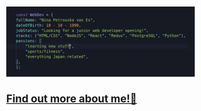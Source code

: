 ![Nina](https://github.com/grakify90/grakify90/blob/master/githubprofile.gif)
# [Find out more about me!🤙](https://ninavanes.netlify.app/)
